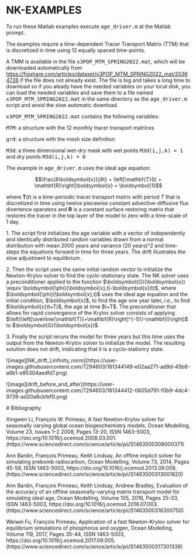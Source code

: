 # NK-EXAMPLES
To run these Matlab examples execute <TT>age_driver.m</TT> at the Matlab prompt. <p>
  
The examples require a time-dependent Tracer Transport Matrix (TTM) that is discretized in time using 12 equally spaced time-points.

A TMM is available in the file <TT> x3POP_MTM_SPRING2022.mat</TT>, which will be downloaded automatically from <l>https://figshare.com/articles/dataset/x3POP_MTM_SPRING2022_mat/20364726</l> if the file does not already exist. The file is big and takes a long time to download so if you aleady have the needed variables on your local disk, you can load the needed variables and save them to a file named <TT> x3POP_MTM_SPRING2022.mat</TT> in the same directory as the <TT>age_driver.m</TT> script and avoid the slow automatic download. <p><p>

<TT>x3POP_MTM_SPRING2022.mat</TT> contains the following variables: <p>
<TT> MTM</TT>: a structure with the 12 monthly tracer transport matrices <p>
<TT> grd</TT>: a structure with the mesh size definition <p>
  <TT>M3d</TT>: a three dimensional wet-dry mask with wet points <TT> M3d(i,j,k) = 1</TT> and dry points <TT> M3d(i,j,k) = 0</TT> <p> 
<p> 
The example in <TT>age_driver.m</TT> uses the ideal age equation:
 
$$\frac{∂\boldsymbol{x}}{∂t} + \left[\mathbf{T}(t) + \mathbf{R}\right]\boldsymbol{x} = \boldsymbol{1}$$

where $\mathbf{T}(t)$ is a time-periodic tracer transport matrix with period $T$ that is discretized in time using twelve piecewise constant advective-diffusive flux divertence operators and $\mathbf{R}$ is a constant surface restoring matrix that restores the tracer in the top layer of the model to zero with a time-scale of 1 day. 
 
<p>
1. The script first initializes the age variable with a vector of independently and identically distributed random variables drawn from a normal distribution with mean 2000 years and variance (20 years)^2 and time-steps the equations forward in time for three years. The drift illustrates the slow adjustment to equilibrium. 

<p>
2. Then the script uses the same initial random vector to initialize the Newton-Krylov solver to find the cyclo-stationary state. The NK solver uses a preconditioner applied to the function $\boldsymbol{G}(\boldsymbol{x}) \equiv \boldsymbol{\phi}(\boldsymbol{x},t)-\boldsymbol{x}(t)$, where $\boldsymbol{\phi}(\boldsymbol{x},t)$ uses the ideal age equation and the initial condition, $\boldsymbol{x}$, to find the age one year later, i.e., to find $\boldsymbol{x}(t+T)$, the age at time $t+T$.  The preconditioner that allows for rapid convergence of the Krylov solver consists of applying $\left(\left[\overline{\mathbf{T}}+\mathbf{R}\right]^{-1}\!-\mathbf{I}\right)$ to $\boldsymbol{G}(\boldsymbol{x})$.

<p>  
3. Finally the script reruns the model for three years but this time uses the output from the Newton-Krylov solver to initialize the model. The resulting solution does not drift, inidicating that it is a cyclo-stationry state.<p>
<p>  
![image][NK_drift_Linfinity_norm](https://user-images.githubusercontent.com/7294603/181344149-e02aa271-ad9d-45b8-a6b1-e85304aedfd7.png)
<p>
![image][drift_before_and_after](https://user-images.githubusercontent.com/7294603/181344412-0605d791-f0b9-4dc4-9739-ad20a8cbfef0.png)

<p>
# Bibliography
<p>  
Xingwen Li, François W. Primeau, A fast Newton–Krylov solver for seasonally varying global ocean biogeochemistry models,
Ocean Modelling, Volume 23, Issues 1–2 2008, Pages 13-20, ISSN 1463-5003,
https://doi.org/10.1016/j.ocemod.2008.03.001.
(https://www.sciencedirect.com/science/article/pii/S1463500308000371)
<p>
Ann Bardin, François Primeau, Keith Lindsay, An offline implicit solver for simulating prebomb radiocarbon,
Ocean Modelling, Volume 73, 2014, Pages 45-58, ISSN 1463-5003,
https://doi.org/10.1016/j.ocemod.2013.09.008.
(https://www.sciencedirect.com/science/article/pii/S1463500313001820)
<p> 
Ann Bardin, François Primeau, Keith Lindsay, Andrew Bradley, Evaluation of the accuracy of an offline seasonally-varying matrix transport model for simulating ideal age, Ocean Modelling,
Volume 105, 2016, Pages 25-33, ISSN 1463-5003,
https://doi.org/10.1016/j.ocemod.2016.07.003.
(https://www.sciencedirect.com/science/article/pii/S1463500316300750)
<p>
Weiwei Fu, François Primeau, Application of a fast Newton–Krylov solver for equilibrium simulations of phosphorus and oxygen,
Ocean Modelling, Volume 119, 2017, Pages 35-44, ISSN 1463-5003,
https://doi.org/10.1016/j.ocemod.2017.09.005.
(https://www.sciencedirect.com/science/article/pii/S1463500317301336)
